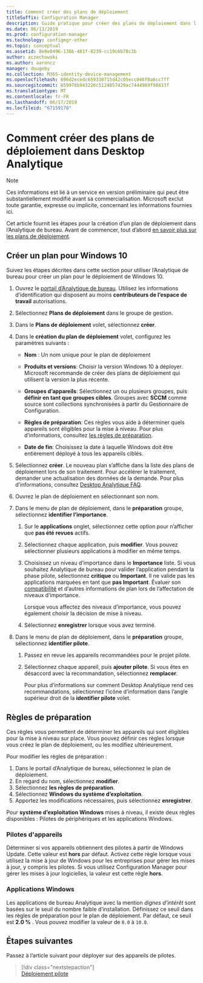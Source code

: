 ```yaml
---
title: Comment créer des plans de déploiement
titleSuffix: Configuration Manager
description: Guide pratique pour créer des plans de déploiement dans l’Analytique de bureau.
ms.date: 06/13/2019
ms.prod: configuration-manager
ms.technology: configmgr-other
ms.topic: conceptual
ms.assetid: 8e0e8496-136b-461f-8239-cc19c6b78c3b
author: aczechowski
ms.author: aaroncz
manager: dougeby
ms.collection: M365-identity-device-management
ms.openlocfilehash: 696d2ecedc659330715d42c05ecc046f0a6cc7ff
ms.sourcegitcommit: 659976b943226c5124057429ac7444989f98433f
ms.translationtype: MT
ms.contentlocale: fr-FR
ms.lasthandoff: 06/17/2019
ms.locfileid: "67159178"
---
```

# <a name="how-to-create-deployment-plans-in-desktop-analytics"></a>Comment créer des plans de déploiement dans Desktop Analytique

> [!Note]  
> Ces informations est lié à un service en version préliminaire qui peut être substantiellement modifié avant sa commercialisation. Microsoft exclut toute garantie, expresse ou implicite, concernant les informations fournies ici.  

Cet article fournit les étapes pour la création d’un plan de déploiement dans l’Analytique de bureau. Avant de commencer, tout d’abord [en savoir plus sur les plans de déploiement](/sccm/desktop-analytics/about-deployment-plans).

## <a name="create-a-plan-for-windows-10"></a>Créer un plan pour Windows 10

Suivez les étapes décrites dans cette section pour utiliser l’Analytique de bureau pour créer un plan pour le déploiement de Windows 10.

1. Ouvrez le [portail d’Analytique de bureau](https://aka.ms/desktopanalytics). Utilisez les informations d’identification qui disposent au moins **contributeurs de l’espace de travail** autorisations.  

2. Sélectionnez **Plans de déploiement** dans le groupe de gestion.  

3. Dans le **Plans de déploiement** volet, sélectionnez **créer**.  

4. Dans le **création du plan de déploiement** volet, configurez les paramètres suivants :  

    - **Nom** : Un nom unique pour le plan de déploiement  

    - **Produits et versions**: Choisir la version Windows 10 à déployer. Microsoft recommande de créer des plans de déploiement qui utilisent la version la plus récente.  

    - **Groupes d’appareils**: Sélectionnez un ou plusieurs groupes, puis **définir en tant que groupes cibles**. Groupes avec **SCCM** comme source sont collections synchronisées à partir du Gestionnaire de Configuration.  

    - **Règles de préparation**: Ces règles vous aide à déterminer quels appareils sont éligibles pour la mise à niveau. Pour plus d’informations, consultez [les règles de préparation](#readiness-rules).  

    - **Date de fin**: Choisissez la date à laquelle Windows doit être entièrement déployé à tous les appareils ciblés.  

5. Sélectionnez **créer**. Le nouveau plan s’affiche dans la liste des plans de déploiement lors de son traitement. Pour accélérer le traitement, demander une actualisation des données de la demande. Pour plus d’informations, consultez [Desktop Analytique FAQ](/sccm/desktop-analytics/faq##can-i-reduce-the-amount-of-time-it-takes-for-data-to-refresh-in-my-desktop-analytics-portal).  

6. Ouvrez le plan de déploiement en sélectionnant son nom.  

7. Dans le menu de plan de déploiement, dans le **préparation** groupe, sélectionnez **identifier l’importance**.  

    1. Sur le **applications** onglet, sélectionnez cette option pour n’afficher que **pas été revues** actifs.  

    2. Sélectionnez chaque application, puis **modifier**. Vous pouvez sélectionner plusieurs applications à modifier en même temps.  

    3. Choisissez un niveau d’importance dans le **Importance** liste. Si vous souhaitez Analytique de bureau pour valider l’application pendant la phase pilote, sélectionnez **critique** ou **Important**. Il ne valide pas les applications marquées en tant que **pas Important**. Évaluer son [compatibilité](/sccm/desktop-analytics/compat-assessment) et d’autres informations de plan lors de l’affectation de niveaux d’importance.  

        Lorsque vous affectez des niveaux d’importance, vous pouvez également choisir la décision de mise à niveau.  

    4. Sélectionnez **enregistrer** lorsque vous avez terminé.  

8. Dans le menu de plan de déploiement, dans le **préparation** groupe, sélectionnez **identifier pilote**.  

    1. Passez en revue les appareils recommandées pour le projet pilote.  

    2. Sélectionnez chaque appareil, puis **ajouter pilote**. Si vous êtes en désaccord avec la recommandation, sélectionnez **remplacer**.  

        Pour plus d’informations sur comment Desktop Analytique rend ces recommandations, sélectionnez l’icône d’information dans l’angle supérieur droit de la **identifier pilote** volet.

## <a name="readiness-rules"></a>Règles de préparation

Ces règles vous permettent de déterminer les appareils qui sont éligibles pour la mise à niveau sur place. Vous pouvez définir ces règles lorsque vous créez le plan de déploiement, ou les modifiez ultérieurement.

Pour modifier les règles de préparation :

1. Dans le portail d’Analytique de bureau, sélectionnez le plan de déploiement.
1. En regard du nom, sélectionnez **modifier**.
1. Sélectionnez **les règles de préparation**.
1. Sélectionnez **Windows du système d’exploitation**.
1. Apportez les modifications nécessaires, puis sélectionnez **enregistrer**.

Pour **système d’exploitation Windows** mises à niveau, il existe deux règles disponibles : Pilotes de périphériques et les applications Windows.

### <a name="device-drivers"></a>Pilotes d'appareils

Déterminer si vos appareils obtiennent des pilotes à partir de Windows Update. Cette valeur est **hors** par défaut. Activez cette règle lorsque vous utilisez la mise à jour de Windows pour les entreprises pour gérer les mises à jour, y compris les pilotes. Si vous utilisez Configuration Manager pour gérer les mises à jour logicielles, la valeur est cette règle **hors**.

### <a name="windows-applications"></a>Applications Windows

Les applications de bureau Analytique avec la mention *dignes d’intérêt* sont basées sur le seuil du nombre faible d’installation. Définissez ce seuil dans les règles de préparation pour le plan de déploiement. Par défaut, ce seuil est **2.0 %** . Vous pouvez modifier la valeur de `0.0` à `10.0`.


## <a name="next-steps"></a>Étapes suivantes

Passez à l’article suivant pour déployer sur des appareils de pilotes.
> [!div class="nextstepaction"]  
> [Déploiement pilote](/sccm/desktop-analytics/deploy-pilot)  

